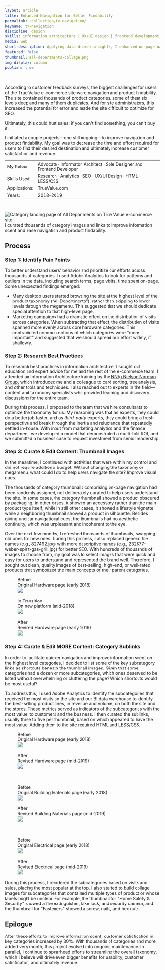 ```yaml
---
layout: article
title: Enhanced Navigation for Better Findability
permalink: :collection/tv-navigation/
keyname: tv-navigation
discipline: design
skills: information architecture | UX/UI design | frontend development
media: web
short-description: Applying data-driven insights, I enhanced on-page navigation of True Value's e-commerce site to improve product findability.
featured: false
thumbnail: all-departments-collage.png
img-display: column
publish: true

---
```


<div class="text-col">
	<p>According to customer feedback surveys, the biggest challenges for users of the True Value e-commerce site were navigation and product findability. The site contained thousands of product categories, some of them six levels deep and many of them duplicates. And for site administrators, this increased the potential for error and made the site difficult to optimize for SEO.</p>
	<p>Ultimately, this could hurt sales: if you can't find something, you can't buy it.</p>
	<p>I initiated a couple projects&mdash;one still ongoing&mdash;to improve navigation and product findability. My goal was to decrease the time and effort required for users to find their desired destination and ultimately increase customer satisfaction and revenue.</p>
	<table class="proj-details">
		<tr><td class="proj-details__label">My Roles:</td> <td class="proj-details__data">Advocate &middot; Informaton Architect &middot; Sole Designer and Frontend Developer</td></tr>
		<tr><td class="proj-details__label">Skills Used:</td> <td class="proj-details__data">Research &middot; Analytics &middot; SEO &middot; UX/UI Design &middot; HTML &middot; LESS/CSS</td></tr>
		<tr><td class="proj-details__label">Applications:</td> <td class="proj-details__data">TrueValue.com</td></tr>
		<tr><td class="proj-details__label">Years:</td> <td class="proj-details__data">2018&ndash;2019</td></tr>
	</table>
</div>
<div class="main-col">
	<figure style="margin-top: 3em; width: 100%; max-width: 1000px; display: block; margin-left: auto; margin-right: auto">
		<img srcset="all-departments-collage.png 1431w, all-departments-collage@2x.png 2862w, all-departments-collage@0.5x.png 716w" src="all-departments-collage-2@0.5x.png" sizes="(min-width: 1000px) 1000px, 100vw" alt="Category landing page of All Departments on True Value e-commerce site">
		<figcaption>I curated thousands of category images and links to improve information scent and ease navigation and product findability.</figcaption>
	</figure>
</div>
<div class="text-col">
	<h2>Process</h2>
	<h3>Step 1: Identify Pain Points</h3>
	<p>To better understand users’ behavior and prioritize our efforts across thousands of categories, I used Adobe Analytics to look for patterns and outliers in the data, including search terms, page visits, time spent on-page. Some unexpected findings emerged:</p>
	<ul>
		<li>Many desktop users started browsing the site at the highest level of the product taxonomy (“All Departments”), rather than skipping to lower levels through the megamenu. This suggested that we should dedicate special attention to that high-level page.</li>
		<li>Marketing campaigns had a dramatic effect on the distribution of visits across categories. When subtracting that effect, the distribution of visits spanned more evenly across core hardware categories. This contradicted common notions of which categories were "more important" and suggested that we should spread our effort widely, if shallowly.</li>
	</ul>
	<h3>Step 2: Research Best Practices</h3>
	<p>To research best practices in information architecture, I sought out education and expert advice for me and the rest of the e-commerce team. I attended an Information Architecture training by the <a href="https://www.nngroup.com/" target="_blank">NN/g Nielson Norman Group</a>, which introduced me and a colleague to card sorting, tree analysis, and other tools and techniques. I also reached out to experts in the field&mdash;content and taxonomy specialists who provided learning and discovery discussions for the entire team.</p>
	<p>During this process, I proposed to the team that we hire consultants to optimize the taxonomy for us. My reasoning was that as experts, they could do a better job faster, and as <i>third-party</i> experts, they could bring a fresh perspective and break through the inertia and reluctance that repeatedly settled in-house. With input from marketing analytics and the finance department, we developed a model that demonstrated a multi-fold ROI, and we submitted a business case to request investment from senior leadership.</p>
	<h3>Step 3: Curate &amp; Edit Content: Thumbnail Images</h3>
	<p>In the meantime, I continued with activities that were within my control and did not require additional budget. Without changing the taxonomy or megamenu, what could I do to help users navigate the site? Improve visual cues.</p>
	<p>The thousands of category thumbnails comprising on-page navigation had been randomly assigned, not deliberately curated to help users understand the site. In some cases, the category thumbnail showed a product obscured by packaging; in other cases, it showed an accessory rather than the main product type itself; while in still other cases, it showed a lifestyle vignette while a neighboring thumbnail showed a product in silhouette. Besides giving unclear navigational cues, the thumbnails had no aesthetic continuity, which was unpleasant and incoherent to the eye.</p>
	<p>Over the next few months, I refreshed thousands of thumbnails, swapping old ones for new ones. During this process, I also replaced generic file names (e.g., 827492.jpg) with more descriptive names (e.g., 232677-weber-spirit-gas-grill.jpg) for better SEO. With hundreds of thousands of images to choose from, my goal was to select images that were quick and easy for users to understand and represented the brand well. Therefore, I sought out clean, quality images of best-selling, high-end, or well-rated products that symbolized the main concepts of their parent categories.</p>
</div>
<div class="main-col">
	<div class="flex-row">
		<div class="col-sm-12 col-md-4">
			<figure class="before-after-container">
				<figcaption>
					<span class="before-label" style="display: block"><i class="fa fa-times-circle" aria-hidden="true"></i>Before</span>
					<span>Original Hardware page (early 2018)</span>
				</figcaption>
				<img style="border: 1px solid rgba(0,0,0,0.12)" src="hardware-clp-old-site@0.5x.jpg" srcset="hardware-clp-old-site@0.5x.jpg 600w, hardware-clp-old-site.jpg 1200w" sizes="(max-width: 600px) 100vw, (min-width: 1200px) 400px, 33vw">
			</figure>
		</div>
		<div class="col-sm-12 col-md-4">
			<figure class="before-after-container">
				<figcaption>
					<span class="before-label" style="display: block">In Transition</span>
					<span>On new platform (mid-2018)</span>
				</figcaption>
				<img style="border: 1px solid rgba(0,0,0,0.12)" src="hardware-clp-original@0.5x.jpg" srcset="hardware-clp-original@0.5x.jpg 600w, hardware-clp-original.jpg 1200w" sizes="(max-width: 600px) 100vw, (min-width: 1200px) 400px, 33vw">
			</figure>
		</div>
		<div class="col-sm-12 col-md-4">
			<figure class="before-after-container">
				<figcaption>
					<span class="after-label" style="display: block"><i class="fa fa-check-circle" aria-hidden="true"></i>After</span>
					<span>Revised Hardware page (early 2019)</span>
				</figcaption>
				<img style="border: 1px solid rgba(0,0,0,0.12)" src="hardware-clp-phase-2@0.5x.jpg" srcset="hardware-clp-phase-2@0.5x.jpg 600w, hardware-clp-phase-2.jpg 1200w" sizes="(max-width: 600px) 100vw, (min-width: 1200px) 400px, 33vw">
			</figure>
		</div>
	</div>
</div>
<div class="text-col">
	<h3>Step 4: Curate &amp; Edit MORE Content: Category Sublinks</h3>
	<p>In order to facilitate quicker navigation and improve information scent on the highest level categories, I decided to list some of the key subcategory links as shortcuts beneath the thumbnail images. Given that some categories had a dozen or more subcategories, which ones deserved to be listed without overwhelming or cluttering the page? Which shortcuts would be most useful?</p>
	<p>To address this, I used Adobe Analytics to identify the subcategories that received the most visits on the site and our BI data warehouse to identify the best-selling product lines, in revenue and volume, on both the site and the stores. These metrics served as indicators of the subcategories with the most value, to customers and the business. I then curated the sublinks, usually three to five per thumbnail, based on which appeared to have the most value. Adding them to the site required HTML and LESS/CSS.</p> 
</div>
<div class="main-col">
	<div class="flex-row">
		<div class="col-sm-12 col-md-6">
			<figure class="before-after-container">
				<figcaption>
					<span class="before-label" style="display: block"><i class="fa fa-times-circle" aria-hidden="true"></i>Before</span>
					<span>Original Hardware page (early 2018)</span>
				</figcaption>
				<img style="border: 1px solid rgba(0,0,0,0.12)" src="hardware-clp-old-site@0.5x.jpg" srcset="hardware-clp-old-site@0.5x.jpg 600w, hardware-clp-old-site.jpg 1200w" sizes="(max-width: 600px) 100vw, (min-width: 1200px) 600px, 50vw">
			</figure>
		</div>
		<div class="col-sm-12 col-md-6">
			<figure class="before-after-container">
				<figcaption>
					<span class="after-label" style="display: block"><i class="fa fa-check-circle" aria-hidden="true"></i>After</span>
					<span>Revised Hardware page (mid-2019)</span>
				</figcaption>
				<img style="border: 1px solid rgba(0,0,0,0.12)" src="hardware-clp-phase-3@0.5x.jpg" srcset="hardware-clp-phase-3@0.5x.jpg 600w, hardware-clp-phase-3.jpg 1200w" sizes="(max-width: 600px) 100vw, (min-width: 1200px) 600px, 50vw">
			</figure>
		</div>
	</div>
	<div class="flex-row" style="margin-top: 3rem">
		<div class="col-sm-12 col-md-6">
			<figure class="before-after-container">
				<figcaption>
					<span class="before-label" style="display: block"><i class="fa fa-times-circle" aria-hidden="true"></i>Before</span>
					<span>Original Building Materials page (early 2018)</span>
				</figcaption>
				<img style="border: 1px solid rgba(0,0,0,0.12)" src="building-materials-clp-old-site@0.5x.jpg" srcset="building-materials-clp-old-site@0.5x.jpg 600w, building-materials-clp-old-site.jpg 1200w" sizes="(max-width: 600px) 100vw, (min-width: 1200px) 600px, 50vw">
			</figure>
		</div>
		<div class="col-sm-12 col-md-6">
			<figure class="before-after-container">
				<figcaption>
					<span class="after-label" style="display: block"><i class="fa fa-check-circle" aria-hidden="true"></i>After</span>
					<span>Revised Building Materials page (mid-2019)</span>
				</figcaption>
				<img style="border: 1px solid rgba(0,0,0,0.12)" src="building-materials-clp-current@0.5x.jpg" srcset="building-materials-clp-current@0.5x.jpg 600w, building-materials-clp-current.jpg 1200w" sizes="(max-width: 600px) 100vw, (min-width: 1200px) 600px, 50vw">
			</figure>
		</div>
	</div>
	<div class="flex-row" style="margin-top: 3rem">
		<div class="col-sm-12 col-md-6">
			<figure class="before-after-container">
				<figcaption>
					<span class="before-label" style="display: block"><i class="fa fa-times-circle" aria-hidden="true"></i>Before</span>
					<span>Original Electrical page (early 2018)</span>
				</figcaption>
				<img style="border: 1px solid rgba(0,0,0,0.12)" src="electrical-clp-old-site@0.5x.jpg" srcset="electrical-clp-old-site@0.5x.jpg 600w, electrical-clp-old-site.jpg 1200w" sizes="(max-width: 600px) 100vw, (min-width: 1200px) 600px, 50vw">
			</figure>
		</div>
		<div class="col-sm-12 col-md-6">
			<figure class="before-after-container">
				<figcaption>
					<span class="after-label" style="display: block"><i class="fa fa-check-circle" aria-hidden="true"></i>After</span>
					<span>Revised Electrical page (mid-2019)</span>
				</figcaption>
				<img style="border: 1px solid rgba(0,0,0,0.12)" src="electrical-clp-current@0.5x.jpg" srcset="electrical-clp-current@0.5x.jpg 600w, electrical-clp-current.jpg 1200w" sizes="(max-width: 600px) 100vw, (min-width: 1200px) 600px, 50vw">
			</figure>
		</div>
	</div>
</div>
<div class="text-col">
	<p>During this process, I reordered the subcategories based on visits and sales, placing the most popular at the top. I also started to build collage images for subcategories that contained multiple types of product or whose labels might be unclear. For example, the thumbnail for "Home Safety & Security" showed a fire extinguisher, bike lock, and security camera, and the thumbnail for "Fasteners" showed a screw, nails, and hex nuts.</p>
	<h2>Epilogue</h2>
	<p>After these efforts to improve information scent, customer satisfication in key categories increased by 30%. With thousands of categories and more added very month, this project evolved into ongoing maintenance. In parallel, I continue to spearhead efforts to streamline the overall taxonomy, which I believe will drive even bigger benefits for usability, customer satisficaton, and ultimately revenue.</p>
</div>